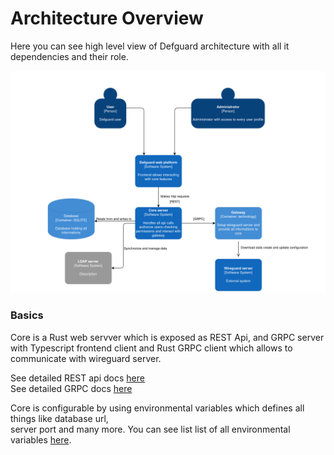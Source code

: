 # Architecture  Overview

Here you can see high level view of Defguard architecture with all it dependencies and their role.

![Defguard architecture](../.gitbook/assets/architecture.png)

### Basics

Core is a Rust web servver which is exposed as REST Api, and GRPC server with Typescript frontend client and Rust GRPC client which allows to communicate with wireguard server.

See detailed REST api docs [here](https://google.com)\
See detailed GRPC docs [here](https://google.com)

Core is configurable by using environmental variables which defines all things like database url,\
server port and many more. You can see list list of all environmental variables [here](environmental-variables-configuration.md).

